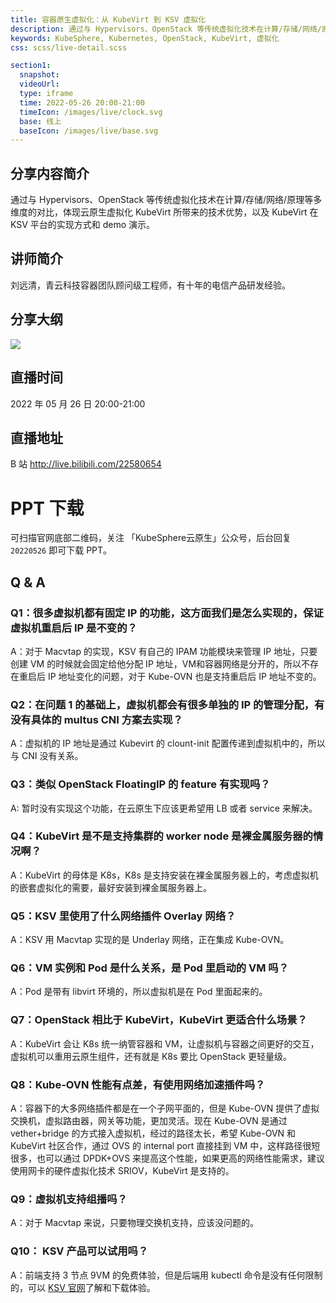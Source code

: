 ```yaml
---
title: 容器原生虚拟化：从 KubeVirt 到 KSV 虚拟化
description: 通过与 Hypervisors、OpenStack 等传统虚拟化技术在计算/存储/网络/原理等多维度的对比，体现云原生虚拟化 KubeVirt 所带来的技术优势，以及 KubeVirt 在 KSV 平台的实现方式和 demo 演示。
keywords: KubeSphere, Kubernetes, OpenStack, KubeVirt, 虚拟化
css: scss/live-detail.scss

section1:
  snapshot: 
  videoUrl: 
  type: iframe
  time: 2022-05-26 20:00-21:00
  timeIcon: /images/live/clock.svg
  base: 线上
  baseIcon: /images/live/base.svg
---
```

## 分享内容简介

通过与 Hypervisors、OpenStack 等传统虚拟化技术在计算/存储/网络/原理等多维度的对比，体现云原生虚拟化 KubeVirt 所带来的技术优势，以及 KubeVirt 在 KSV 平台的实现方式和 demo 演示。

## 讲师简介

刘远清，青云科技容器团队顾问级工程师，有十年的电信产品研发经验。

## 分享大纲

![](https://pek3b.qingstor.com/kubesphere-community/images/ksv0526-live.png)

## 直播时间

2022 年 05 月 26 日 20:00-21:00

## 直播地址

B 站  http://live.bilibili.com/22580654

# PPT 下载

可扫描官网底部二维码，关注 「KubeSphere云原生」公众号，后台回复 `20220526` 即可下载 PPT。

## Q & A

### Q1：很多虚拟机都有固定 IP 的功能，这方面我们是怎么实现的，保证虚拟机重启后 IP 是不变的？

A：对于 Macvtap 的实现，KSV 有自己的 IPAM 功能模块来管理 IP 地址，只要创建 VM 的时候就会固定给他分配 IP 地址，VM和容器网络是分开的，所以不存在重启后 IP 地址变化的问题，对于 Kube-OVN 也是支持重启后 IP 地址不变的。

### Q2：在问题 1 的基础上，虚拟机都会有很多单独的 IP 的管理分配，有没有具体的 multus CNI 方案去实现？

A：虚拟机的 IP 地址是通过 Kubevirt 的 clount-init 配置传递到虚拟机中的，所以与 CNI 没有关系。

### Q3：类似 OpenStack FloatingIP 的 feature 有实现吗？

A: 暂时没有实现这个功能，在云原生下应该更希望用 LB 或者 service 来解决。

### Q4：KubeVirt 是不是支持集群的 worker node 是裸金属服务器的情况啊？

A：KubeVirt 的母体是 K8s，K8s 是支持安装在裸金属服务器上的，考虑虚拟机的嵌套虚拟化的需要，最好安装到裸金属服务器上。

### Q5：KSV 里使用了什么网络插件 Overlay 网络？

A：KSV 用 Macvtap 实现的是 Underlay 网络，正在集成 Kube-OVN。

### Q6：VM 实例和 Pod 是什么关系，是 Pod 里启动的 VM 吗？

A：Pod 是带有 libvirt 环境的，所以虚拟机是在 Pod 里面起来的。

### Q7：OpenStack 相比于 KubeVirt，KubeVirt 更适合什么场景？

A：KubeVirt 会让 K8s 统一纳管容器和 VM，让虚拟机与容器之间更好的交互，虚拟机可以重用云原生组件，还有就是 K8s 要比 OpenStack 更轻量级。

### Q8：Kube-OVN 性能有点差，有使用网络加速插件吗？

A：容器下的大多网络插件都是在一个子网平面的，但是 Kube-OVN 提供了虚拟交换机，虚拟路由器，网关等功能，更加灵活。现在 Kube-OVN 是通过 vether+bridge 的方式接入虚拟机，经过的路径太长，希望 Kube-OVN 和 KubeVirt 社区合作，通过 OVS 的 internal port 直接挂到 VM 中，这样路径很短很多，也可以通过 DPDK+OVS 来提高这个性能，如果更高的网络性能需求，建议使用网卡的硬件虚拟化技术 SRIOV，KubeVirt 是支持的。

### Q9：虚拟机支持组播吗？

A：对于 Macvtap 来说，只要物理交换机支持，应该没问题的。

### Q10： KSV 产品可以试用吗？

A：前端支持 3 节点 9VM 的免费体验，但是后端用 kubectl 命令是没有任何限制的，可以 [KSV 官网](https://kubesphere.cloud/ksv/)了解和下载体验。
